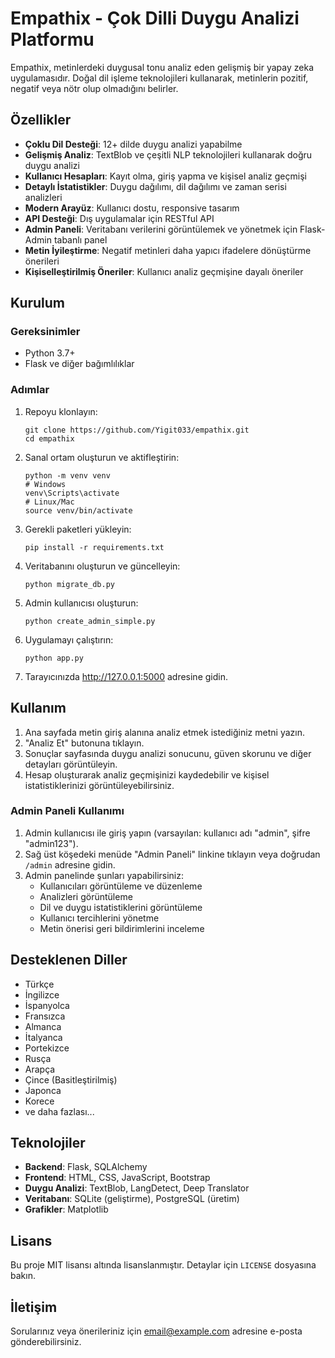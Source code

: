 # Empathix - Çok Dilli Duygu Analizi Platformu

Empathix, metinlerdeki duygusal tonu analiz eden gelişmiş bir yapay zeka uygulamasıdır. Doğal dil işleme teknolojileri kullanarak, metinlerin pozitif, negatif veya nötr olup olmadığını belirler.

## Özellikler

- **Çoklu Dil Desteği**: 12+ dilde duygu analizi yapabilme
- **Gelişmiş Analiz**: TextBlob ve çeşitli NLP teknolojileri kullanarak doğru duygu analizi
- **Kullanıcı Hesapları**: Kayıt olma, giriş yapma ve kişisel analiz geçmişi
- **Detaylı İstatistikler**: Duygu dağılımı, dil dağılımı ve zaman serisi analizleri
- **Modern Arayüz**: Kullanıcı dostu, responsive tasarım
- **API Desteği**: Dış uygulamalar için RESTful API
- **Admin Paneli**: Veritabanı verilerini görüntülemek ve yönetmek için Flask-Admin tabanlı panel
- **Metin İyileştirme**: Negatif metinleri daha yapıcı ifadelere dönüştürme önerileri
- **Kişiselleştirilmiş Öneriler**: Kullanıcı analiz geçmişine dayalı öneriler

## Kurulum

### Gereksinimler

- Python 3.7+
- Flask ve diğer bağımlılıklar

### Adımlar

1. Repoyu klonlayın:
   ```
   git clone https://github.com/Yigit033/empathix.git
   cd empathix
   ```

2. Sanal ortam oluşturun ve aktifleştirin:
   ```
   python -m venv venv
   # Windows
   venv\Scripts\activate
   # Linux/Mac
   source venv/bin/activate
   ```

3. Gerekli paketleri yükleyin:
   ```
   pip install -r requirements.txt
   ```

4. Veritabanını oluşturun ve güncelleyin:
   ```
   python migrate_db.py
   ```

5. Admin kullanıcısı oluşturun:
   ```
   python create_admin_simple.py
   ```

6. Uygulamayı çalıştırın:
   ```
   python app.py
   ```

7. Tarayıcınızda http://127.0.0.1:5000 adresine gidin.

## Kullanım

1. Ana sayfada metin giriş alanına analiz etmek istediğiniz metni yazın.
2. "Analiz Et" butonuna tıklayın.
3. Sonuçlar sayfasında duygu analizi sonucunu, güven skorunu ve diğer detayları görüntüleyin.
4. Hesap oluşturarak analiz geçmişinizi kaydedebilir ve kişisel istatistiklerinizi görüntüleyebilirsiniz.

### Admin Paneli Kullanımı

1. Admin kullanıcısı ile giriş yapın (varsayılan: kullanıcı adı "admin", şifre "admin123").
2. Sağ üst köşedeki menüde "Admin Paneli" linkine tıklayın veya doğrudan `/admin` adresine gidin.
3. Admin panelinde şunları yapabilirsiniz:
   - Kullanıcıları görüntüleme ve düzenleme
   - Analizleri görüntüleme
   - Dil ve duygu istatistiklerini görüntüleme
   - Kullanıcı tercihlerini yönetme
   - Metin önerisi geri bildirimlerini inceleme

## Desteklenen Diller

- Türkçe
- İngilizce
- İspanyolca
- Fransızca
- Almanca
- İtalyanca
- Portekizce
- Rusça
- Arapça
- Çince (Basitleştirilmiş)
- Japonca
- Korece
- ve daha fazlası...

## Teknolojiler

- **Backend**: Flask, SQLAlchemy
- **Frontend**: HTML, CSS, JavaScript, Bootstrap
- **Duygu Analizi**: TextBlob, LangDetect, Deep Translator
- **Veritabanı**: SQLite (geliştirme), PostgreSQL (üretim)
- **Grafikler**: Matplotlib

## Lisans

Bu proje MIT lisansı altında lisanslanmıştır. Detaylar için `LICENSE` dosyasına bakın.

## İletişim

Sorularınız veya önerileriniz için [email@example.com](mailto:email@example.com) adresine e-posta gönderebilirsiniz.

